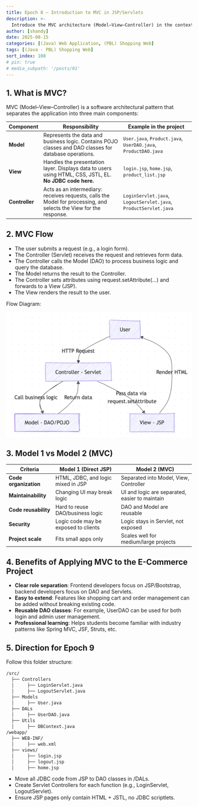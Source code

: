 ```yaml
---
title: Epoch 8 – Introduction to MVC in JSP/Servlets
description: >-
  Introduce the MVC architecture (Model–View–Controller) in the context of JSP/Servlet development. Compare it with Model 1 (direct JSP processing) used in earlier steps. Identify benefits and set the direction for adopting MVC in the E-Commerce web application.
author: [shandy]
date: 2025-08-15
categories: [(Java) Web Application, (PBL) Shopping Web]
tags: [(Java - PBL) Shopping Web]
sort_index: 108
# pin: true
# media_subpath: '/posts/01'
---
```


## 1. What is MVC?

MVC (Model–View–Controller) is a software architectural pattern that separates the application into three main components:

| Component      | Responsibility                                                                                                     | Example in the project                                           |
| -------------- | ------------------------------------------------------------------------------------------------------------------ | ---------------------------------------------------------------- |
| **Model**      | Represents the data and business logic. Contains POJO classes and DAO classes for database operations.             | `User.java`, `Product.java`, `UserDAO.java`, `ProductDAO.java`   |
| **View**       | Handles the presentation layer. Displays data to users using HTML, CSS, JSTL, EL. **No JDBC code here.**           | `login.jsp`, `home.jsp`, `product_list.jsp`                      |
| **Controller** | Acts as an intermediary: receives requests, calls the Model for processing, and selects the View for the response. | `LoginServlet.java`, `LogoutServlet.java`, `ProductServlet.java` |


## 2. MVC Flow

- The user submits a request (e.g., a login form).
- The Controller (Servlet) receives the request and retrieves form data.
- The Controller calls the Model (DAO) to process business logic and query the database.
- The Model returns the result to the Controller.
- The Controller sets attributes using request.setAttribute(...) and forwards to a View (JSP).
- The View renders the result to the user.

Flow Diagram:

![Flow Diagram](/assets/img/2025-08-15-13-02-43.png)

## 3. Model 1 vs Model 2 (MVC)

| Criteria              | Model 1 (Direct JSP)                 | Model 2 (MVC)                                  |
| --------------------- | ------------------------------------ | ---------------------------------------------- |
| **Code organization** | HTML, JDBC, and logic mixed in JSP   | Separated into Model, View, Controller         |
| **Maintainability**   | Changing UI may break logic          | UI and logic are separated, easier to maintain |
| **Code reusability**  | Hard to reuse DAO/business logic     | DAO and Model are reusable                     |
| **Security**          | Logic code may be exposed to clients | Logic stays in Servlet, not exposed            |
| **Project scale**     | Fits small apps only                 | Scales well for medium/large projects          |


## 4. Benefits of Applying MVC to the E-Commerce Project

- **Clear role separation**: Frontend developers focus on JSP/Bootstrap, backend developers focus on DAO and Servlets.
- **Easy to extend**: Features like shopping cart and order management can be added without breaking existing code.
- **Reusable DAO classes**: For example, UserDAO can be used for both login and admin user management.
- **Professional learning**: Helps students become familiar with industry patterns like Spring MVC, JSF, Struts, etc.

## 5. Direction for Epoch 9

Follow this folder structure:

```
/src/
  ├── Controllers
  │     ├── LoginServlet.java
  │     ├── LogoutServlet.java
  ├── Models
  │     ├── User.java
  ├── DALs
  │     ├── UserDAO.java
  ├── Utils
  │     ├── DBContext.java
/webapp/
  ├── WEB-INF/
  │     ├── web.xml
  ├── views/
  │     ├── login.jsp
  │     ├── logout.jsp
  │     ├── home.jsp
```

- Move all JDBC code from JSP to DAO classes in /DALs.
- Create Servlet Controllers for each function (e.g., LoginServlet, LogoutServlet).
- Ensure JSP pages only contain HTML + JSTL, no JDBC scriptlets.